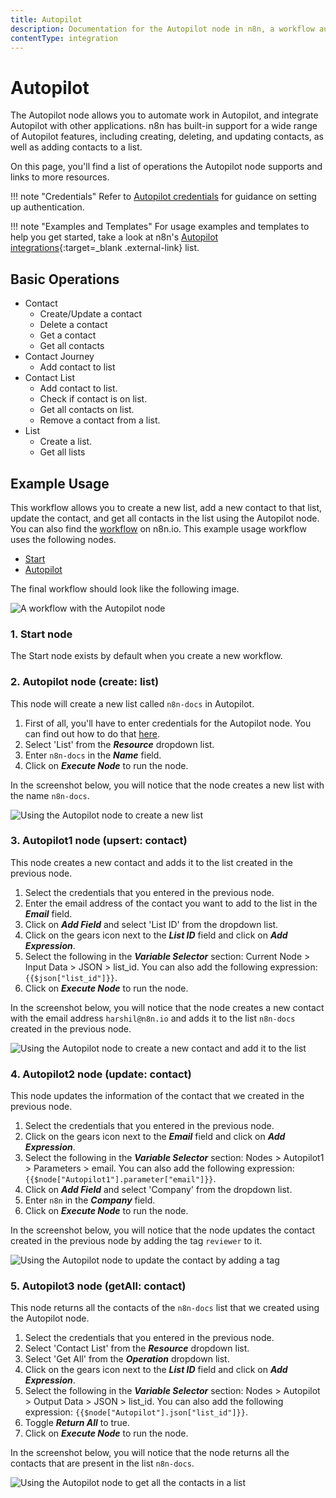 ```yaml
---
title: Autopilot
description: Documentation for the Autopilot node in n8n, a workflow automation platform. Includes details of operations and configuration, and links to examples and credentials information.
contentType: integration
---
```


# Autopilot

The Autopilot node allows you to automate work in Autopilot, and integrate Autopilot with other applications. n8n has built-in support for a wide range of Autopilot features, including creating, deleting, and updating contacts, as well as adding contacts to a list.

On this page, you'll find a list of operations the Autopilot node supports and links to more resources.

!!! note "Credentials"
    Refer to [Autopilot credentials](/integrations/builtin/credentials/autopilot/) for guidance on setting up authentication. 

!!! note "Examples and Templates"
    For usage examples and templates to help you get started, take a look at n8n's [Autopilot integrations](https://n8n.io/integrations/autopilot/){:target=_blank .external-link} list.



## Basic Operations

* Contact
    * Create/Update a contact
    * Delete a contact
    * Get a contact
    * Get all contacts
* Contact Journey
    * Add contact to list
* Contact List
    * Add contact to list.
    * Check if contact is on list.
    * Get all contacts on list.
    * Remove a contact from a list.
* List
    * Create a list.
    * Get all lists

## Example Usage

This workflow allows you to create a new list, add a new contact to that list, update the contact, and get all contacts in the list using the Autopilot node. You can also find the [workflow](https://n8n.io/workflows/990-manage-contacts-via-autopilot/) on n8n.io. This example usage workflow uses the following nodes.
- [Start](/integrations/builtin/core-nodes/n8n-nodes-base.start/)
- [Autopilot]()

The final workflow should look like the following image.

![A workflow with the Autopilot node](/_images/integrations/builtin/app-nodes/autopilot/workflow.png)

### 1. Start node

The Start node exists by default when you create a new workflow.


### 2. Autopilot node (create: list)

This node will create a new list called `n8n-docs` in Autopilot.

1. First of all, you'll have to enter credentials for the Autopilot node. You can find out how to do that [here](/integrations/builtin/credentials/autopilot/).
2. Select 'List' from the ***Resource*** dropdown list.
3. Enter `n8n-docs` in the ***Name*** field.
4. Click on ***Execute Node*** to run the node.

In the screenshot below, you will notice that the node creates a new list with the name `n8n-docs`.

![Using the Autopilot node to create a new list](/_images/integrations/builtin/app-nodes/autopilot/autopilot_node.png)

### 3. Autopilot1 node (upsert: contact)

This node creates a new contact and adds it to the list created in the previous node.

1. Select the credentials that you entered in the previous node.
2. Enter the email address of the contact you want to add to the list in the ***Email*** field.
3. Click on ***Add Field*** and select 'List ID' from the dropdown list.
4. Click on the gears icon next to the ***List ID*** field and click on ***Add Expression***.
5. Select the following in the ***Variable Selector*** section: Current Node > Input Data > JSON > list_id. You can also add the following expression: `{{$json["list_id"]}}`.
6. Click on ***Execute Node*** to run the node.

In the screenshot below, you will notice that the node creates a new contact with the email address `harshil@n8n.io` and adds it to the list `n8n-docs` created in the previous node.

![Using the Autopilot node to create a new contact and add it to the list](/_images/integrations/builtin/app-nodes/autopilot/autopilot1_node.png)

### 4. Autopilot2 node (update: contact)

This node updates the information of the contact that we created in the previous node.


1. Select the credentials that you entered in the previous node.
2. Click on the gears icon next to the ***Email*** field and click on ***Add Expression***.
3. Select the following in the ***Variable Selector*** section: Nodes > Autopilot1 > Parameters > email. You can also add the following expression: `{{$node["Autopilot1"].parameter["email"]}}`.
4. Click on ***Add Field*** and select 'Company' from the dropdown list.
5. Enter `n8n` in the ***Company*** field.
6. Click on ***Execute Node*** to run the node.

In the screenshot below, you will notice that the node updates the contact created in the previous node by adding the tag `reviewer` to it.

![Using the Autopilot node to update the contact by adding a tag](/_images/integrations/builtin/app-nodes/autopilot/autopilot2_node.png)

### 5. Autopilot3 node (getAll: contact)

This node returns all the contacts of the `n8n-docs` list that we created using the Autopilot node.

1. Select the credentials that you entered in the previous node.
2. Select 'Contact List' from the ***Resource*** dropdown list.
3. Select 'Get All' from the ***Operation*** dropdown list.
4. Click on the gears icon next to the ***List ID*** field and click on ***Add Expression***.
5. Select the following in the ***Variable Selector*** section: Nodes > Autopilot > Output Data > JSON > list_id. You can also add the following expression: `{{$node["Autopilot"].json["list_id"]}}`.
6. Toggle ***Return All*** to true.
7. Click on ***Execute Node*** to run the node.

In the screenshot below, you will notice that the node returns all the contacts that are present in the list `n8n-docs`.

![Using the Autopilot node to get all the contacts in a list](/_images/integrations/builtin/app-nodes/autopilot/autopilot3_node.png)

